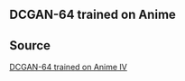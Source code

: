 ## DCGAN-64 trained on Anime




## Source

[DCGAN-64 trained on Anime IV](/Builder/DCGAN-64%20trained%20on%20Anime%20IV)

